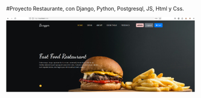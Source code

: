 #Proyecto Restaurante, con Django, Python, Postgresql, JS, Html y Css.

![alt text](file_readme/home.png)
